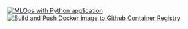 [![MLOps with Python application](https://github.com/EzioDEVio/MLOps/actions/workflows/main.yml/badge.svg)](https://github.com/EzioDEVio/MLOps/actions/workflows/main.yml)   [![Build and Push Docker image to Github Container Registry](https://github.com/EzioDEVio/MLOps/actions/workflows/GHCR.yml/badge.svg)](https://github.com/EzioDEVio/MLOps/actions/workflows/GHCR.yml)
